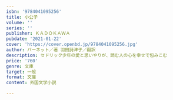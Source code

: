 ```yaml
---
isbn: '9784041095256'
title: 小公子
volume: ''
series: ''
publisher: ＫＡＤＯＫＡＷＡ
pubdate: '2021-01-22'
cover: 'https://cover.openbd.jp/9784041095256.jpg'
author: バーネット／著 羽田詩津子／翻訳
description: セドリック少年の愛と思いやりが、読む人の心を幸せで包みこむ
price: '760'
genre: 文庫
target: 一般
format: 文庫
content: 外国文学小説

---
```

